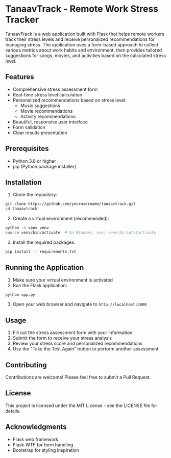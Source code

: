 # TanaavTrack - Remote Work Stress Tracker

TanaavTrack is a web application built with Flask that helps remote workers track their stress levels and receive personalized recommendations for managing stress. The application uses a form-based approach to collect various metrics about work habits and environment, then provides tailored suggestions for songs, movies, and activities based on the calculated stress level.

## Features

- Comprehensive stress assessment form
- Real-time stress level calculation
- Personalized recommendations based on stress level:
  - Music suggestions
  - Movie recommendations
  - Activity recommendations
- Beautiful, responsive user interface
- Form validation
- Clear results presentation

## Prerequisites

- Python 3.8 or higher
- pip (Python package installer)

## Installation

1. Clone the repository:
```bash
git clone https://github.com/yourusername/tanaavtrack.git
cd tanaavtrack
```

2. Create a virtual environment (recommended):
```bash
python -m venv venv
source venv/bin/activate  # On Windows, use: venv\Scripts\activate
```

3. Install the required packages:
```bash
pip install -r requirements.txt
```

## Running the Application

1. Make sure your virtual environment is activated
2. Run the Flask application:
```bash
python app.py
```
3. Open your web browser and navigate to `http://localhost:5000`

## Usage

1. Fill out the stress assessment form with your information
2. Submit the form to receive your stress analysis
3. Review your stress score and personalized recommendations
4. Use the "Take the Test Again" button to perform another assessment

## Contributing

Contributions are welcome! Please feel free to submit a Pull Request.

## License

This project is licensed under the MIT License - see the LICENSE file for details.

## Acknowledgments

- Flask web framework
- Flask-WTF for form handling
- Bootstrap for styling inspiration 